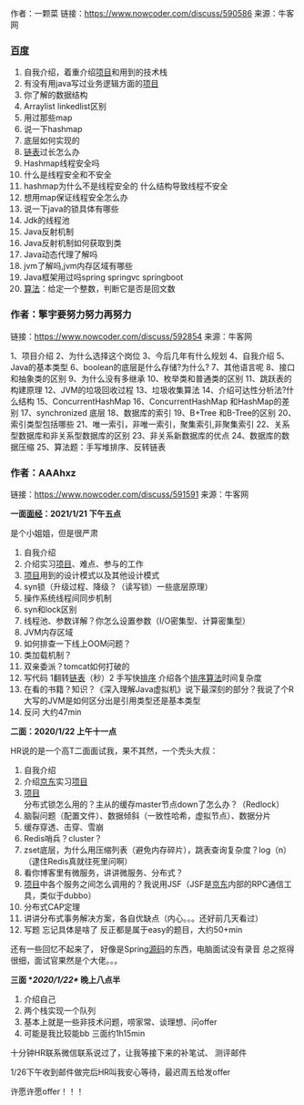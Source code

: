 作者：一颗菜
链接：https://www.nowcoder.com/discuss/590586
来源：牛客网

### [百度]()

1. 自我介绍，着重介绍[项目]()和用到的技术栈 
2. 有没有用java写过业务逻辑方面的[项目]() 
3. 你了解的数据结构 
4. Arraylist linkedlist区别 
5. 用过那些map 
6. 说一下hashmap 
7. 底层如何实现的 
8. [链表]()过长怎么办 
9. Hashmap线程安全吗 
10. 什么是线程安全和不安全 
11. hashmap为什么不是线程安全的 什么结构导致线程不安全 
12. 想用map保证线程安全怎么办 
13. 说一下java的锁具体有哪些 
14. Jdk的线程池 
15. Java反射机制 
16. Java反射机制如何获取到类 
17. Java动态代理了解吗 
18. jvm了解吗,jvm内存区域有哪些 
19. Java框架用过吗spring springvc springboot 
20. [算法]()：给定一个整数，判断它是否是回文数





### 作者：擎宇要努力努力再努力

链接：https://www.nowcoder.com/discuss/592854
来源：牛客网

1、项目介绍
2、为什么选择这个岗位
3、今后几年有什么规划
4、自我介绍
5、Java的基本类型
6、boolean的底层是什么存储?为什么?
7、其他语言呢
8、接口和抽象类的区别
9、为什么没有多继承
10、枚举类和普通类的区别
11、跳跃表的构建原理
12、JVM的垃圾回收过程
13、垃圾收集算法
14、介绍可达性分析法?什么结构
15、ConcurrentHashMap
16、ConcurrentHashMap 和HashMap的差别
17、synchronized 底层
18、数据库的索引
19、B+Tree 和B-Tree的区别
20、索引类型包括哪些
21、唯一索引，非唯一索引，聚集索引,非聚集索引
22、关系型数据库和非关系型数据库的区别
23、非关系新数据库的优点
24、数据库的数据压缩
25、算法题：手写堆排序、反转链表







### 作者：AAAhxz

链接：https://www.nowcoder.com/discuss/591591
来源：牛客网

**一面[面经]()：2021/1/21 下午五点** 

  是个小姐姐，但是很严肃 

1.  自我介绍 
2.  介绍实习[项目]()、难点、参与的工作 
3.  [项目]()用到的设计模式以及其他设计模式 
4.  syn锁（升级过程、降级？（读写锁）一些底层原理） 
5.  操作系统线程间同步机制 
6.  syn和lock区别 
7.  线程池、参数详解？你怎么设置参数（I/O密集型、计算密集型） 
8.  JVM内存区域 
9.  如何排查一下线上OOM问题？ 
10.  类加载机制？ 
11.  双亲委派？tomcat如何打破的 
12.  写代码 1翻转[链表]()（秒）2 手写快[排序]() 介绍各个[排序]()[算法]()时间复杂度 
13.  在看的书籍？知识？《深入理解Java虚拟机》说下最深刻的部分？我说了个R大写的JVM是如何区分出是引用类型还是基本类型 
14.  反问 大约47min 

   **二面：2020/1/22 上午十一点**  

  HR说的是一个高T二面面试我，果不其然，一个秃头大叔： 

1.  自我介绍 
2.  介绍[京东]()实习[项目]() 
3.  [项目]()分布式锁怎么用的？主从的缓存master节点down了怎么办？（Redlock） 
4.  脑裂问题（配置文件）、数据倾斜（一致性哈希，虚拟节点）、数据分片 
5.  缓存穿透、击穿、雪崩 
6.  Redis哨兵？cluster？ 
7.  zset底层，为什么用压缩列表（避免内存碎片），跳表查询复杂度？log（n）（逮住Redis真就往死里问啊） 
8.  看你博客里有微服务，讲讲微服务、分布式？ 
9.  [项目]()中各个服务之间怎么调用的？我说用JSF（JSF是[京东]()内部的RPC通信工具，类似于dubbo） 
10.  分布式CAP定理 
11.  讲讲分布式事务解决方案，各自优缺点（内心。。。还好前几天看过） 
12.  写题 忘记具体是啥了 反正都是属于easy的题目，大约50+min 

   还有一些回忆不起来了，  好像是Spring[源码]()的东西，电脑面试没有录音 总之抠得很细，面试官果然是个大佬。。。  

   **三面 \**2020/1/22\**  晚上八点半**  

1.  介绍自己 
2.  两个栈实现一个队列 
3.  基本上就是一些非技术问题，唠家常、谈理想、问offer 
4.  可能是我比较能bb 三面约1h15min 

   十分钟HR联系微信联系说过了，让我等接下来的补笔试、  测评邮件  

  1/26下午收到邮件做完后HR叫我安心等待，最迟周五给发offer 

  许愿许愿offer！！！